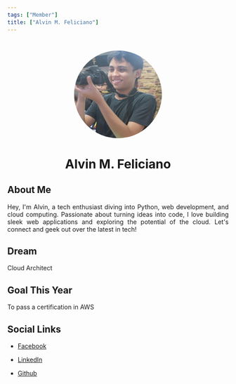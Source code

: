 ```yaml
---
tags: ["Member"]
title: ["Alvin M. Feliciano"]
---
```


<TagLinks/>

<div align="center">
  <img src="../../images/alvin.jpg" width="200" height="200" style="border-radius: 50%; margin-top: 25px;" />
</div>

<div align="center">
  <h1>Alvin M. Feliciano</h1>
</div>

<div style="text-align: justify;">
  <h2>About Me</h2>
  <p> Hey, I'm Alvin, a tech enthusiast diving into Python, web development, and cloud computing. Passionate about turning ideas into code, I love building sleek web applications and exploring the potential of the cloud. Let's connect and geek out over the latest in tech!</p>

  <h2>Dream</h2>
  <p>Cloud Architect</p>
  
  <h2>Goal This Year</h2>
  <p>To pass a certification in AWS</p>

  <h2>Social Links</h2>
  <ul>
    <li>
      <p>
        <a href="https://www.facebook.com/alvin.feliciano.71/">Facebook</a>
      </p>
    </li>
    <li>
      <p>
        <a href="https://www.linkedin.com/in/alvin-feliciano04">LinkedIn</a>
      </p>
    </li>
    <li>
      <p>
        <a href="https://github.com/Ubvw">Github</a>
      </p>
    </li>
  </ul>
</div>